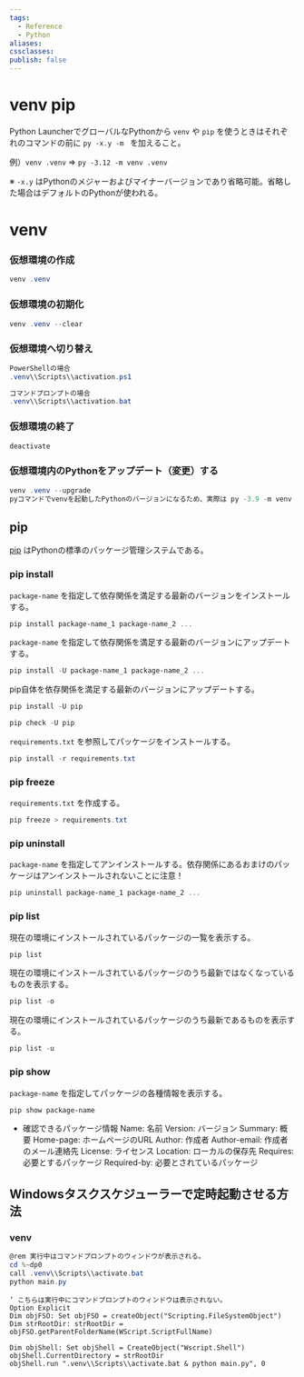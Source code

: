 ```yaml
---
tags:
  - Reference
  - Python
aliases: 
cssclasses: 
publish: false
---
```

# venv pip

Python LauncherでグローバルなPythonから `venv` や `pip` を使うときはそれぞれのコマンドの前に `py -x.y -m ` を加えること。

例）`venv .venv` ⇒ `py -3.12 -m venv .venv`

※ `-x.y` はPythonのメジャーおよびマイナーバージョンであり省略可能。省略した場合はデフォルトのPythonが使われる。
# venv

### 仮想環境の作成

```powershell
venv .venv
```

### 仮想環境の初期化

```powershell
venv .venv --clear
```

### 仮想環境へ切り替え

```powershell
PowerShellの場合
.venv\\Scripts\\activation.ps1

コマンドプロンプトの場合
.venv\\Scripts\\activation.bat
```

### 仮想環境の終了

```powershell
deactivate
```

### 仮想環境内のPythonをアップデート（変更）する

```powershell
venv .venv --upgrade 
pyコマンドでvenvを起動したPythonのバージョンになるため、実際は py -3.9 -m venv .venv --upgrade などとする。
```

## pip

[pip](https://pip.pypa.io/en/stable/) はPythonの標準のパッケージ管理システムである。

### pip install

`package-name` を指定して依存関係を満足する最新のバージョンをインストールする。

```powershell
pip install package-name_1 package-name_2 ...
```

`package-name` を指定して依存関係を満足する最新のバージョンにアップデートする。

```powershell
pip install -U package-name_1 package-name_2 ...
```

pip自体を依存関係を満足する最新のバージョンにアップデートする。

```powershell
pip install -U pip
```

```powershell
pip check -U pip
```

`requirements.txt` を参照してパッケージをインストールする。

```powershell
pip install -r requirements.txt
```

### pip freeze

`requirements.txt` を作成する。

```powershell
pip freeze > requirements.txt
```

### pip uninstall

`package-name` を指定してアンインストールする。依存関係にあるおまけのパッケージはアンインストールされないことに注意！

```powershell
pip uninstall package-name_1 package-name_2 ...
```

### pip list

現在の環境にインストールされているパッケージの一覧を表示する。

```powershell
pip list
```

現在の環境にインストールされているパッケージのうち最新ではなくなっているものを表示する。

```powershell
pip list -o
```

現在の環境にインストールされているパッケージのうち最新であるものを表示する。

```powershell
pip list -u
```

### pip show

`package-name` を指定してパッケージの各種情報を表示する。

```powershell
pip show package-name
```

- 確認できるパッケージ情報
  Name: 名前 Version: バージョン Summary: 概要 Home-page: ホームページのURL Author: 作成者 Author-email: 作成者のメール連絡先 License: ライセンス Location: ローカルの保存先 Requires: 必要とするパッケージ Required-by: 必要とされているパッケージ

## Windowsタスクスケジューラーで定時起動させる方法

### venv

```Powershell
@rem 実行中はコマンドプロンプトのウィンドウが表示される。
cd %~dp0
call .venv\\Scripts\\activate.bat
python main.py
```

```vbscript
’ こちらは実行中にコマンドプロンプトのウィンドウは表示されない。
Option Explicit
Dim objFSO: Set objFSO = createObject("Scripting.FileSystemObject")
Dim strRootDir: strRootDir = objFSO.getParentFolderName(WScript.ScriptFullName)

Dim objShell: Set objShell = CreateObject("Wscript.Shell")
objShell.CurrentDirectory = strRootDir
objShell.run ".venv\\Scripts\\activate.bat & python main.py", 0
```
